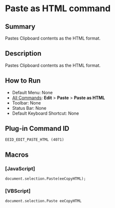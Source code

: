 # Paste as HTML command

## Summary

Pastes Clipboard contents as the HTML format.

## Description

Pastes Clipboard contents as the HTML format.

## How to Run

- Default Menu: None
- [All Commands](../tools/all_commands): **Edit** \> **Paste**
\> **Paste as HTML**
- Toolbar: None
- Status Bar: None
- Default Keyboard Shortcut: None

## Plug-in Command ID

```
EEID_EDIT_PASTE_HTML (4071)```

## Macros

### \[JavaScript\]

```
document.selection.Paste(eeCopyHTML);
```

### \[VBScript\]

```
document.selection.Paste eeCopyHTML
```
